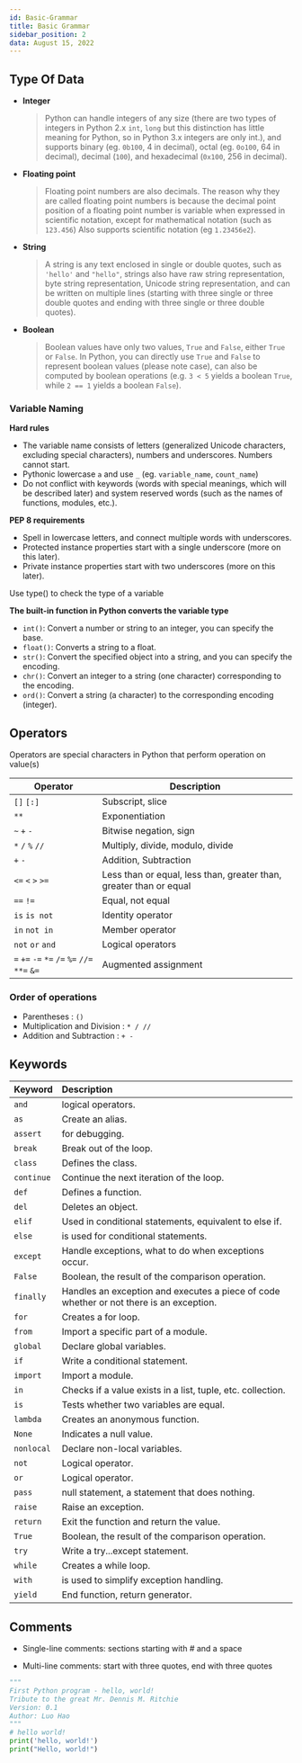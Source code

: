 ```yaml
---
id: Basic-Grammar
title: Basic Grammar
sidebar_position: 2
data: August 15, 2022
---
```


## Type Of Data

-   **Integer**

    > Python can handle integers of any size (there are two types of integers in Python 2.x `int`, `long` but this distinction has little meaning for Python, so in Python 3.x integers are only int.), and supports binary (eg. `0b100`, 4 in decimal), octal (eg. `0o100`, 64 in decimal), decimal (`100`), and hexadecimal (`0x100`, 256 in decimal).

-   **Floating point**

    > Floating point numbers are also decimals. The reason why they are called floating point numbers is because the decimal point position of a floating point number is variable when expressed in scientific notation, except for mathematical notation (such as `123.456`) Also supports scientific notation (eg `1.23456e2`).

-   **String**

    > A string is any text enclosed in single or double quotes, such as `'hello'` and `"hello"`, strings also have raw string representation, byte string representation, Unicode string representation, and can be written on multiple lines (starting with three single or three double quotes and ending with three single or three double quotes).

-   **Boolean**

    > Boolean values ​​have only two values, `True` and `False`, either `True` or `False`. In Python, you can directly use `True` and `False` to represent boolean values ​​(please note case), can also be computed by boolean operations (e.g. `3 < 5` yields a boolean `True`, while `2 == 1` yields a boolean `False`).

### Variable Naming

**Hard rules**

-   The variable name consists of letters (generalized Unicode characters, excluding special characters), numbers and underscores. Numbers cannot start.
-   Pythonic lowercase `a` and use `_` (eg. `variable_name`, `count_name`)
-   Do not conflict with keywords (words with special meanings, which will be described later) and system reserved words (such as the names of functions, modules, etc.).

**PEP 8 requirements**

-   Spell in lowercase letters, and connect multiple words with underscores.
-   Protected instance properties start with a single underscore (more on this later).
-   Private instance properties start with two underscores (more on this later).

Use type() to check the type of a variable

**The built-in function in Python converts the variable type**

-   `int()`: Convert a number or string to an integer, you can specify the base.
-   `float()`: Converts a string to a float.
-   `str()`: Convert the specified object into a string, and you can specify the encoding.
-   `chr()`: Convert an integer to a string (one character) corresponding to the encoding.
-   `ord()`: Convert a string (a character) to the corresponding encoding (integer).

## Operators

Operators are special characters in Python that perform operation on value(s)

| Operator                                      | Description                                                        |
| --------------------------------------------- | ------------------------------------------------------------------ |
| `[]` `[:]`                                    | Subscript, slice                                                   |
| `**`                                          | Exponentiation                                                     |
| `~` `+` `-`                                   | Bitwise negation, sign                                             |
| `*` `/` `%` `//`                              | Multiply, divide, modulo, divide                                   |
| `+` `-`                                       | Addition, Subtraction                                              |
| `<=` `<` `>` `>=`                             | Less than or equal, less than, greater than, greater than or equal |
| `==` `!=`                                     | Equal, not equal                                                   |
| `is` `is not`                                 | Identity operator                                                  |
| `in` `not in`                                 | Member operator                                                    |
| `not` `or` `and`                              | Logical operators                                                  |
| `=` `+=` `-=` `*=` `/=` `%=` `//=` `**=` `&=` | Augmented assignment                                               |

### Order of operations

-   Parentheses : `()`
-   Multiplication and Division : `* / //`
-   Addition and Subtraction : `+ -`

## Keywords

| Keyword    | Description                                                                             |
| :--------- | :-------------------------------------------------------------------------------------- |
| `and`      | logical operators.                                                                      |
| `as`       | Create an alias.                                                                        |
| `assert`   | for debugging.                                                                          |
| `break`    | Break out of the loop.                                                                  |
| `class`    | Defines the class.                                                                      |
| `continue` | Continue the next iteration of the loop.                                                |
| `def`      | Defines a function.                                                                     |
| `del`      | Deletes an object.                                                                      |
| `elif`     | Used in conditional statements, equivalent to else if.                                  |
| `else`     | is used for conditional statements.                                                     |
| `except`   | Handle exceptions, what to do when exceptions occur.                                    |
| `False`    | Boolean, the result of the comparison operation.                                        |
| `finally`  | Handles an exception and executes a piece of code whether or not there is an exception. |
| `for`      | Creates a for loop.                                                                     |
| `from`     | Import a specific part of a module.                                                     |
| `global`   | Declare global variables.                                                               |
| `if`       | Write a conditional statement.                                                          |
| `import`   | Import a module.                                                                        |
| `in`       | Checks if a value exists in a list, tuple, etc. collection.                             |
| `is`       | Tests whether two variables are equal.                                                  |
| `lambda`   | Creates an anonymous function.                                                          |
| `None`     | Indicates a null value.                                                                 |
| `nonlocal` | Declare non-local variables.                                                            |
| `not`      | Logical operator.                                                                       |
| `or`       | Logical operator.                                                                       |
| `pass`     | null statement, a statement that does nothing.                                          |
| `raise`    | Raise an exception.                                                                     |
| `return`   | Exit the function and return the value.                                                 |
| `True`     | Boolean, the result of the comparison operation.                                        |
| `try`      | Write a try...except statement.                                                         |
| `while`    | Creates a while loop.                                                                   |
| `with`     | is used to simplify exception handling.                                                 |
| `yield`    | End function, return generator.                                                         |

## Comments

-   Single-line comments: sections starting with # and a space

-   Multi-line comments: start with three quotes, end with three quotes

```python
"""
First Python program - hello, world!
Tribute to the great Mr. Dennis M. Ritchie
Version: 0.1
Author: Luo Hao
"""
# hello world!
print('hello, world!')
print("Hello, world!")
```
